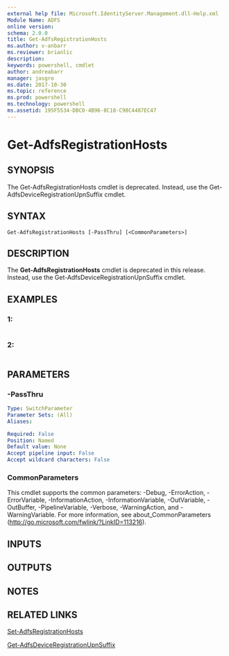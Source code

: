 ```yaml
---
external help file: Microsoft.IdentityServer.Management.dll-Help.xml
Module Name: ADFS
online version: 
schema: 2.0.0
title: Get-AdfsRegistrationHosts
ms.author: v-anbarr
ms.reviewer: brianlic
description: 
keywords: powershell, cmdlet
author: andreabarr
manager: jasgro
ms.date: 2017-10-30
ms.topic: reference
ms.prod: powershell
ms.technology: powershell
ms.assetid: 195F5534-DBC0-4B96-8C18-C98C4487EC47
---
```


# Get-AdfsRegistrationHosts

## SYNOPSIS
The Get-AdfsRegistrationHosts cmdlet is deprecated.
Instead, use the Get-AdfsDeviceRegistrationUpnSuffix cmdlet.

## SYNTAX

```
Get-AdfsRegistrationHosts [-PassThru] [<CommonParameters>]
```

## DESCRIPTION
The **Get-AdfsRegistrationHosts** cmdlet is deprecated in this release.
Instead, use the Get-AdfsDeviceRegistrationUpnSuffix cmdlet.

## EXAMPLES

### 1:
```

```

### 2:
```

```

## PARAMETERS

### -PassThru


```yaml
Type: SwitchParameter
Parameter Sets: (All)
Aliases: 

Required: False
Position: Named
Default value: None
Accept pipeline input: False
Accept wildcard characters: False
```

### CommonParameters
This cmdlet supports the common parameters: -Debug, -ErrorAction, -ErrorVariable, -InformationAction, -InformationVariable, -OutVariable, -OutBuffer, -PipelineVariable, -Verbose, -WarningAction, and -WarningVariable. For more information, see about_CommonParameters (http://go.microsoft.com/fwlink/?LinkID=113216).

## INPUTS

## OUTPUTS

## NOTES

## RELATED LINKS

[Set-AdfsRegistrationHosts](./Set-AdfsRegistrationHosts.md)

[Get-AdfsDeviceRegistrationUpnSuffix](./Get-AdfsDeviceRegistrationUpnSuffix.md)

